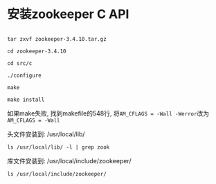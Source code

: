 # 安装zookeeper C API

```shell

tar zxvf zookeeper-3.4.10.tar.gz

cd zookeeper-3.4.10

cd src/c

./configure

make

make install

```

如果make失败, 找到makefile的548行, 将`AM_CFLAGS = -Wall -Werror`改为`AM_CFLAGS = -Wall`


头文件安装到: /usr/local/lib/
```
ls /usr/local/lib/ -l | grep zook
```

库文件安装到: /usr/local/include/zookeeper/
```
ls /usr/local/include/zookeeper/
```